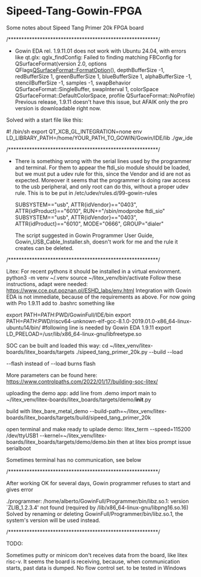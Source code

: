 # Sipeed-Tang-Gowin-FPGA
Some notes about Sipeed Tang Primer 20k FPGA board

  /*********************************************************/

- Gowin EDA rel. 1.9.11.01 does not work with Ubuntu 24.04, with errors like
  qt.glx: qglx_findConfig: Failed to finding matching FBConfig for QSurfaceFormat(version 2.0, options QFlags<QSurfaceFormat::FormatOption>(), depthBufferSize -1, redBufferSize 1, greenBufferSize 1, blueBufferSize 1, alphaBufferSize -1, stencilBufferSize -1, samples -1, swapBehavior QSurfaceFormat::SingleBuffer, swapInterval 1, colorSpace QSurfaceFormat::DefaultColorSpace, profile  QSurfaceFormat::NoProfile)
Previous release, 1.9.11 doesn't have this issue, but AFAIK only the pro version is downloadable right now.

Solved with a start file like this:

#! /bin/sh
export QT_XCB_GL_INTEGRATION=none
env  LD_LIBRARY_PATH=/home/YOUR_PATH_TO_GOWIN/Gowin/IDE/lib ./gw_ide

  /*********************************************************/

  - There is something wrong with the serial lines used by the programmer and terminal.
    For them to appear the ftdi_sio module should be loaded, but we must put a udev rule for this, since the Vendor and id are not as expected.
    Moreover it seems that the programmer is doing raw access to the usb peripheral, and only root can do this, without a proper udev rule.
    This is to be put in /etc/udev/rules.d/99-gowin-rules

    SUBSYSTEM=="usb", ATTR{idVendor}=="0403", ATTR{idProduct}=="6010", RUN+="/sbin/modprobe ftdi_sio"
    SUBSYSTEM=="usb", ATTR{idVendor}=="0403", ATTR{idProduct}=="6010", MODE="0666", GROUP="dialer"

    The script suggested in Gowin Programmer User Guide, Gowin_USB_Cable_Installer.sh, doesn't work for me and the rule it creates can be deleted.

   /*********************************************************/

   Litex:
   For recent pythons it should be installed in a virtual environment. 
   python3 -m venv ~/.venv
   source ~/litex_venv/bin/activate
   Follow these instructions, adapt were needed: https://www.cce.put.poznan.pl/ESHD_labs/env.html
   Integration with Gowin EDA is not immediate, because of the requirements as above.
   For now going with Pro 1.9.11
   add to .bashrc something like

export PATH=$PATH:$PWD/GowinFull/IDE/bin
export PATH=$PATH:$PWD/riscv64-unknown-elf-gcc-8.1.0-2019.01.0-x86_64-linux-ubuntu14/bin/
#following line is needed by Gowin EDA 1.9.11
export LD_PRELOAD=/usr/lib/x86_64-linux-gnu/libfreetype.so

SOC can be built and loaded this way:
cd ~/litex_venv/litex-boards/litex_boards/targets
./sipeed_tang_primer_20k.py --build --load

--flash instead of --load burns flash

More parameters can be found here:
https://www.controlpaths.com/2022/01/17/building-soc-litex/

uploading the demo app:
add line
from .demo import main
to ~/litex_venv/litex-boards/litex_boards/targets/demo/__init__.py

build with
litex_bare_metal_demo --build-path=~/litex_venv/litex-boards/litex_boards/targets/build/sipeed_tang_primer_20k

open terminal and make ready to uplade demo:
litex_term  --speed=115200  /dev/ttyUSB1 --kernel=~/litex_venv/litex-boards/litex_boards/targets/demo/demo.bin
then at litex bios prompt issue 
serialboot

Sometimes terminal has no communication, see below


 /*********************************************************/

After working OK for several days, Gowin programmer refuses to start and gives error

./programmer: /home/alberto/GowinFull/Programmer/bin/libz.so.1: version `ZLIB_1.2.3.4' not found (required by /lib/x86_64-linux-gnu/libpng16.so.16)
Solved by renaming or deleting GowinFull/Programmer/bin/libz.so.1, the system's version will be used instead. 

 /*********************************************************/


   TODO:

   Sometimes putty or minicom don't receives data from the board, like litex risc-v.
   It seems the board is receiving, because, when communication starts, past data is dumped.
   No flow control set.
   to be tested in Windows
   
